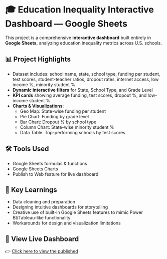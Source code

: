 # 🎓 Education Inequality Interactive Dashboard — Google Sheets

This project is a comprehensive **interactive dashboard** built entirely in **Google Sheets**, analyzing education inequality metrics across U.S. schools.

## 📊 Project Highlights
- Dataset includes: school name, state, school type, funding per student, test scores, student-teacher ratios, dropout rates, internet access, low income %, minority student %
- **Dynamic interactive filters** for State, School Type, and Grade Level
- **KPI cards** showing average funding, test scores, dropout %, and low-income student %
- **Charts & Visualizations**:
  - Geo Map: State-wise funding per student
  - Pie Chart: Funding by grade level
  - Bar Chart: Dropout % by school type
  - Column Chart: State-wise minority student %
  - Data Table: Top-performing schools by test scores

## 🛠️ Tools Used
- Google Sheets formulas & functions
- Google Sheets Charts
- Publish to Web feature for live dashboard

## 🧠 Key Learnings
- Data cleaning and preparation
- Designing intuitive dashboards for storytelling
- Creative use of built-in Google Sheets features to mimic Power BI/Tableau-like functionality
- Workarounds for design and visualization limitations

## 📎 View Live Dashboard
👉 [Click here to view the published]()
